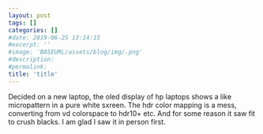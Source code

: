 ```yaml
---
layout: post
tags: []
categories: []
#date: 2019-06-25 13:14:15
#excerpt: ''
#image: 'BASEURL/assets/blog/img/.png'
#description:
#permalink:
title: 'title'
---
```



Decided on a new laptop, the oled display of hp laptops shows a like micropattern in a pure white sxreen. The hdr color mapping is a mess, converting from vd colorspace to hdr10+ etc. And for some reason it saw fit to crush blacks. I am glad I saw it in person first. 
